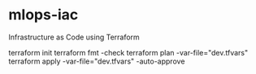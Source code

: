 # mlops-iac
Infrastructure as Code using Terraform

terraform init
terraform fmt -check
terraform plan -var-file="dev.tfvars"
terraform apply -var-file="dev.tfvars" -auto-approve